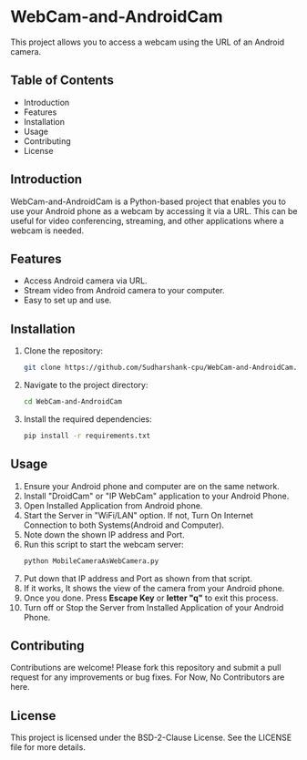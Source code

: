 # WebCam-and-AndroidCam
This project allows you to access a webcam using the URL of an Android camera.


## Table of Contents
- Introduction
- Features
- Installation
- Usage
- Contributing
- License


## Introduction
WebCam-and-AndroidCam is a Python-based project that enables you to use your Android phone as a webcam by accessing it via a URL. This can be useful for video conferencing, streaming, and other applications where a webcam is needed.


## Features
- Access Android camera via URL.
- Stream video from Android camera to your computer.
- Easy to set up and use.


## Installation
1. Clone the repository:
    ```bash
    git clone https://github.com/Sudharshank-cpu/WebCam-and-AndroidCam.git
    ```
2. Navigate to the project directory:
    ```bash
    cd WebCam-and-AndroidCam
    ```
3. Install the required dependencies:
    ```bash
    pip install -r requirements.txt
    ```


## Usage
1. Ensure your Android phone and computer are on the same network.
2. Install "DroidCam" or "IP WebCam" application to your Android Phone.
3. Open Installed Application from Android phone.
4. Start the Server in "WiFi/LAN" option. If not, Turn On Internet Connection to both Systems(Android and Computer).
5. Note down the shown IP address and Port.
6. Run this script to start the webcam server:
    ```bash
    python MobileCameraAsWebCamera.py
    ```
7. Put down that IP address and Port as shown from that script.
8. If it works, It shows the view of the camera from your Android phone.
9. Once you done. Press <strong>Escape Key</strong> or <strong>letter "q"</strong> to exit this process.
10. Turn off or Stop the Server from Installed Application of your Android Phone. 


## Contributing
Contributions are welcome! Please fork this repository and submit a pull request for any improvements or bug fixes.
For Now, No Contributors are here.


## License
This project is licensed under the BSD-2-Clause License. See the LICENSE file for more details.
